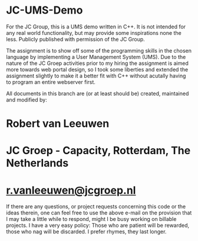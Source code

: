 JC-UMS-Demo
===========

For the JC Group, this is a UMS demo written in C++. It is not intended for any real world functionality, but may provide some inspirations none the less. 
Publicly published with permission of the JC Group.

The assignment is to show off some of the programming skills in the chosen language by implementing a User Management System (UMS).
Due to the nature of the JC Groep activities prior to my hiring the assignment is aimed more towards web portal design, so I took some liberties and extended the assignment slightly to make it a better fit with C++ without acutally having to program an entire webserver first.

All documents in this branch are (or at least should be) created, maintained and modified by:
# Robert van Leeuwen
# JC Groep - Capacity, Rotterdam, The Netherlands
# r.vanleeuwen@jcgroep.nl

If there are any questions, or project requests concerning this code or the ideas therein, one can feel free to use the above e-mail on the provision that I may take a little while to respond, might I be busy working on billable projects. I have a very easy policy: Those who are patient will be rewarded, those who nag will be discarded. I prefer rhymes, they last longer.
